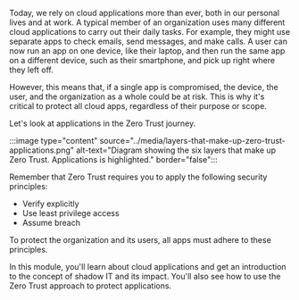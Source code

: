 Today, we rely on cloud applications more than ever, both in our personal lives and at work. A typical member of an organization uses many different cloud applications to carry out their daily tasks. For example, they might use separate apps to check emails, send messages, and make calls. A user can now run an app on one device, like their laptop, and then run the same app on a different device, such as their smartphone, and pick up right where they left off. 

However, this means that, if a single app is compromised, the device, the user, and the organization as a whole could be at risk. This is why it's critical to protect all cloud apps, regardless of their purpose or scope.

Let's look at applications in the Zero Trust journey.

:::image type="content" source="../media/layers-that-make-up-zero-trust-applications.png" alt-text="Diagram showing the six layers that make up Zero Trust. Applications is highlighted." border="false":::

Remember that Zero Trust requires you to apply the following security principles:

- Verify explicitly
- Use least privilege access
- Assume breach

To protect the organization and its users, all apps must adhere to these principles.

In this module, you'll learn about cloud applications and get an introduction to the concept of shadow IT and its impact. You'll also see how to use the Zero Trust approach to protect applications.
